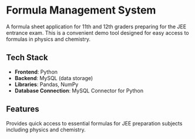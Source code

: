 # Formula Management System

A formula sheet application for 11th and 12th graders preparing for the JEE entrance exam. This is a convenient demo tool designed for easy access to formulas in physics and chemistry.

## Tech Stack

- **Frontend**: Python
- **Backend**: MySQL (data storage)
- **Libraries**: Pandas, NumPy
- **Database Connection**: MySQL Connector for Python

## Features

Provides quick access to essential formulas for JEE preparation subjects including physics and chemistry.

